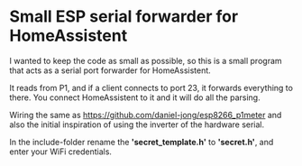 # Small ESP serial forwarder for HomeAssistent

I wanted to keep the code as small as possible, so this is a small program that
acts as a serial port forwarder for HomeAssistent.

It reads from P1, and if a client connects to port 23, it forwards everything to
there. You connect HomeAssistent to it and it will do all the parsing.



Wiring the same as https://github.com/daniel-jong/esp8266_p1meter and also the initial inspiration of using the inverter of the hardware serial.

In the include-folder rename the **'secret_template.h'** to **'secret.h'**, and enter your WiFi credentials.